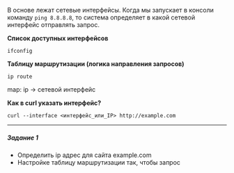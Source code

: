 В основе лежат сетевые интерфейсы. Когда мы запускает в консоли команду `ping 8.8.8.8`, то система определяет в какой сетевой интерфейс отправлять запрос.

**Список доступных интерфейсов**
```
ifconfig
```

**Таблицу маршрутизации (логика направления запросов)** 
```
ip route
```
map: ip -> сетевой интерфейс

**Как в curl указать интерфейс?**
```
curl --interface <интерфейс_или_IP> http://example.com
```



--- 
##### Задание 1
- Определить ip адрес для сайта example.com
- Настройке таблицу маршрутизации так, чтобы запрос 
